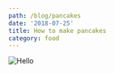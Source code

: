 ```yaml
---
path: /blog/pancakes
date: '2018-07-25'
title: How to make pancakes
category: food
---
```

![Hello](/assets/comics-151341_960_720.png)
